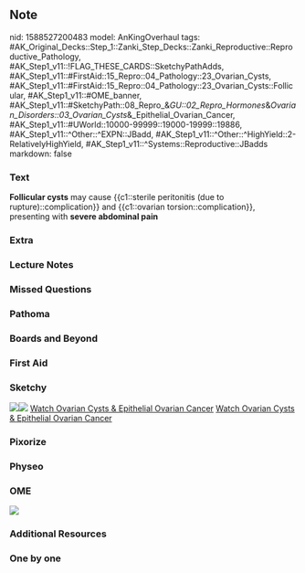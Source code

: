 ## Note
nid: 1588527200483
model: AnKingOverhaul
tags: #AK_Original_Decks::Step_1::Zanki_Step_Decks::Zanki_Reproductive::Reproductive_Pathology, #AK_Step1_v11::!FLAG_THESE_CARDS::SketchyPathAdds, #AK_Step1_v11::#FirstAid::15_Repro::04_Pathology::23_Ovarian_Cysts, #AK_Step1_v11::#FirstAid::15_Repro::04_Pathology::23_Ovarian_Cysts::Follicular, #AK_Step1_v11::#OME_banner, #AK_Step1_v11::#SketchyPath::08_Repro_&_GU::02_Repro_Hormones_&_Ovarian_Disorders::03_Ovarian_Cysts_&_Epithelial_Ovarian_Cancer, #AK_Step1_v11::#UWorld::10000-99999::19000-19999::19886, #AK_Step1_v11::^Other::^EXPN::JBadd, #AK_Step1_v11::^Other::^HighYield::2-RelativelyHighYield, #AK_Step1_v11::^Systems::Reproductive::JBadds
markdown: false

### Text
<b>Follicular cysts</b> may cause {{c1::sterile peritonitis (due to
rupture)::complication}} and {{c1::ovarian torsion::complication}},
presenting with <b>severe abdominal pain</b>

### Extra


### Lecture Notes


### Missed Questions


### Pathoma


### Boards and Beyond


### First Aid


### Sketchy
<img src="2.%20Follicular%20Cysts%20Pain.jpg"><img src=
"Complete%20Sketch-6b2ccf7fc9362cad67bfbc3d97cfa442a69575bb.jpg">
<a href=
"https://dashboard.sketchy.com/study/medical/courses/medical-pathophysiology/units/medical-pathophysiology-reproductive-gu/videos/medical-pathophysiology-reproductive-and-gu-reproductive-hormones-and-ovarian-disorders-ovarian-cysts-and-epithelial-ovarian-cancer?utm_source=anki&utm_medium=partnership&utm_campaign=february_update&utm_content=medical">
Watch Ovarian Cysts & Epithelial Ovarian Cancer</a> <a href=
"https://dashboard.sketchy.com/study/medical/courses/medical-pathophysiology/units/medical-pathophysiology-reproductive-gu/videos/medical-pathophysiology-reproductive-and-gu-reproductive-hormones-and-ovarian-disorders-ovarian-cysts-and-epithelial-ovarian-cancer?utm_source=anki&utm_medium=partnership&utm_campaign=february_update&utm_content=medical">
Watch Ovarian Cysts & Epithelial Ovarian Cancer</a>

### Pixorize


### Physeo


### OME
<div class="ome-widget">
  <a href="https://onlinemeded.org?ref=anki"><img src=
  "_OME_AnkiFlashcards_General_7.png"></a>
</div>

### Additional Resources


### One by one

